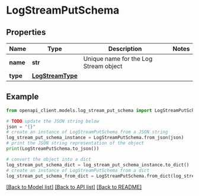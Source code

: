 # LogStreamPutSchema


## Properties

Name | Type | Description | Notes
------------ | ------------- | ------------- | -------------
**name** | **str** | Unique name for the Log Stream object | 
**type** | [**LogStreamType**](LogStreamType.md) |  | 

## Example

```python
from openapi_client.models.log_stream_put_schema import LogStreamPutSchema

# TODO update the JSON string below
json = "{}"
# create an instance of LogStreamPutSchema from a JSON string
log_stream_put_schema_instance = LogStreamPutSchema.from_json(json)
# print the JSON string representation of the object
print(LogStreamPutSchema.to_json())

# convert the object into a dict
log_stream_put_schema_dict = log_stream_put_schema_instance.to_dict()
# create an instance of LogStreamPutSchema from a dict
log_stream_put_schema_from_dict = LogStreamPutSchema.from_dict(log_stream_put_schema_dict)
```
[[Back to Model list]](../README.md#documentation-for-models) [[Back to API list]](../README.md#documentation-for-api-endpoints) [[Back to README]](../README.md)


